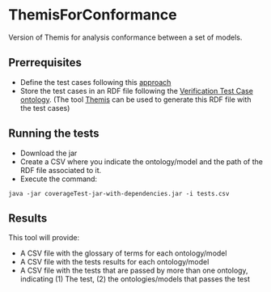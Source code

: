 # ThemisForConformance
Version of Themis for analysis conformance between a set of models.


## Prerrequisites
* Define the test cases following this [approach](https://link.springer.com/chapter/10.1007/978-3-030-03667-6_8)
* Store the test cases in an RDF file following the [Verification Test Case ontology](https://w3id.org/def/vtc#). (The tool [Themis](http://themis.linkeddata.es) can be used to generate this RDF file with the test cases)

## Running the tests

* Download the jar
* Create a CSV where you indicate the ontology/model and the path of the RDF file associated to it.
* Execute the command: 
```
java -jar coverageTest-jar-with-dependencies.jar -i tests.csv
```

## Results
This tool will provide: 
* A CSV file with the glossary of terms for each ontology/model
* A CSV file with the tests results for each ontology/model
* A CSV file with the tests that are passed by more than one ontology, indicating (1) The test, (2) the ontologies/models that passes the test

